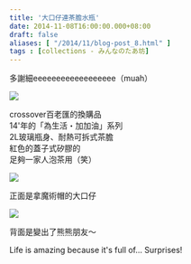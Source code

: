 ```yaml
---
title: '大口仔連茶膽水瓶'
date: 2014-11-08T16:00:00.000+08:00
draft: false
aliases: [ "/2014/11/blog-post_8.html" ]
tags : [collections - みんなのたあ坊]
---
```


多謝細eeeeeeeeeeeeeeeeee（muah）  

[![](https://1.bp.blogspot.com/-F3-9ctjMePE/XE22T-4PLyI/AAAAAAAAHt8/R3xZ6Zr6fsc-G-onobVIZb-EmNOljRumACLcBGAs/s640/15532213350_6474f0faf2_z.jpg)](https://1.bp.blogspot.com/-F3-9ctjMePE/XE22T-4PLyI/AAAAAAAAHt8/R3xZ6Zr6fsc-G-onobVIZb-EmNOljRumACLcBGAs/s1600/15532213350_6474f0faf2_z.jpg)

crossover百老匯的換購品  
14'年的「為生活・加加油」系列  
2L玻璃瓶身、耐熱可拆式茶膽  
紅色的蓋子式矽膠的  
足夠一家人泡茶用（笑）  

[![](https://4.bp.blogspot.com/-MENcvE_x0RU/XE22bO63vPI/AAAAAAAAHuA/0hJhG9Bpu-sH-yhVE2pGkVShvFmxWyriwCLcBGAs/s640/15532213580_509ac8da8f_z.jpg)](https://4.bp.blogspot.com/-MENcvE_x0RU/XE22bO63vPI/AAAAAAAAHuA/0hJhG9Bpu-sH-yhVE2pGkVShvFmxWyriwCLcBGAs/s1600/15532213580_509ac8da8f_z.jpg)

正面是拿魔術帽的大口仔  

[![](https://4.bp.blogspot.com/-a5zDKrNHqT8/XE22yYJSleI/AAAAAAAAHuM/INHO2JfizA8oXSY0QyRSEh6fInsbvkG3QCLcBGAs/s640/15531629278_24b9ac0072_z.jpg)](https://4.bp.blogspot.com/-a5zDKrNHqT8/XE22yYJSleI/AAAAAAAAHuM/INHO2JfizA8oXSY0QyRSEh6fInsbvkG3QCLcBGAs/s1600/15531629278_24b9ac0072_z.jpg)

背面是變出了熊熊朋友～  
  
Life is amazing because it's full of... Surprises!